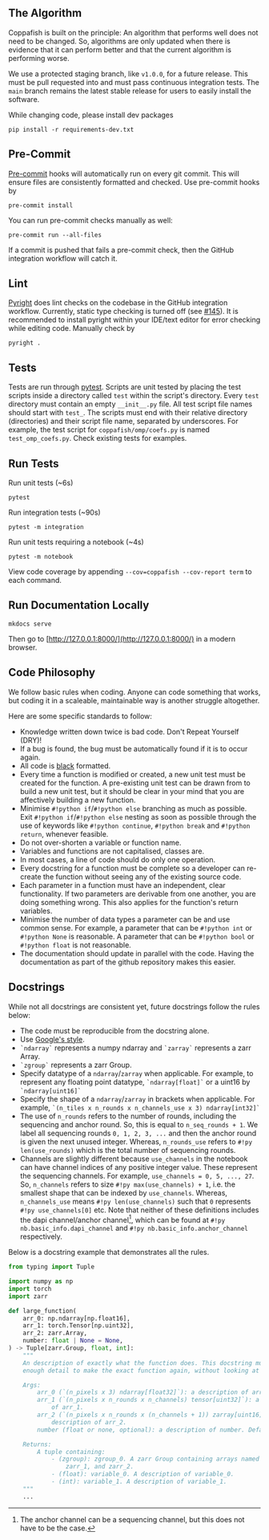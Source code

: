 ## The Algorithm

Coppafish is built on the principle: An algorithm that performs well does not need to be changed. So, algorithms are
only updated when there is evidence that it can perform better and that the current algorithm is performing worse.

We use a protected staging branch, like `v1.0.0`, for a future release. This must be pull requested into and must pass
continuous integration tests. The `main` branch remains the latest stable release for users to easily install the
software.

While changing code, please install dev packages

```terminal
pip install -r requirements-dev.txt
```

## Pre-Commit

[Pre-commit](https://github.com/pre-commit/pre-commit) hooks will automatically run on every git commit. This will
ensure files are consistently formatted and checked. Use pre-commit hooks by

```terminal
pre-commit install
```

You can run pre-commit checks manually as well:

```terminal
pre-commit run --all-files
```

If a commit is pushed that fails a pre-commit check, then the GitHub integration workflow will catch it.

## Lint

[Pyright](https://github.com/microsoft/pyright) does lint checks on the codebase in the GitHub integration workflow.
Currently, static type checking is turned off (see [#145](https://github.com/paulshuker/coppafish/issues/145)). It is
recommended to install pyright within your IDE/text editor for error checking while editing code. Manually check by

```terminal
pyright .
```

## Tests

Tests are run through [pytest](https://github.com/pytest-dev/pytest/). Scripts are unit tested by placing the test
scripts inside a directory called `test` within the script's directory. Every `test` directory must contain an empty
`__init__.py` file. All test script file names should start with `test_`. The scripts must end with their relative
directory (directories) and their script file name, separated by underscores. For example, the test script for
`coppafish/omp/coefs.py` is named `test_omp_coefs.py`. Check existing tests for examples.

## Run Tests

Run unit tests (~6s)

```terminal
pytest
```

Run integration tests (~90s)

```terminal
pytest -m integration
```

Run unit tests requiring a notebook (~4s)

```terminal
pytest -m notebook
```

View code coverage by appending `--cov=coppafish --cov-report term` to each command.

## Run Documentation Locally

```terminal
mkdocs serve
```

Then go to [http://127.0.0.1:8000/](http://127.0.0.1:8000/) in a modern browser.

## Code Philosophy

We follow basic rules when coding. Anyone can code something that works, but coding it in a scaleable, maintainable way
is another struggle altogether.

Here are some specific standards to follow:

* Knowledge written down twice is bad code. Don't Repeat Yourself (DRY)!
* If a bug is found, the bug must be automatically found if it is to occur again.
* All code is [black](https://github.com/psf/black) formatted.
* Every time a function is modified or created, a new unit test must be created for the function. A pre-existing unit
test can be drawn from to build a new unit test, but it should be clear in your mind that you are affectively building
a new function.
* Minimise `#!python if`/`#!python else` branching as much as possible. Exit `#!python if`/`#!python else` nesting as
soon as possible through the use of keywords like `#!python continue`, `#!python break` and `#!python return`, whenever
feasible.
* Do not over-shorten a variable or function name.
* Variables and functions are not capitalised, classes are.
* In most cases, a line of code should do only one operation.
* Every docstring for a function must be complete so a developer can re-create the function without seeing any of the
existing source code.
* Each parameter in a function must have an independent, clear functionality. If two parameters are derivable from
one another, you are doing something wrong. This also applies for the function's return variables.
* Minimise the number of data types a parameter can be and use common sense. For example, a parameter that can be
`#!python int` or `#!python None` is reasonable. A parameter that can be `#!python bool` or `#!python float` is not
reasonable.
* The documentation should update in parallel with the code. Having the documentation as part of the github repository
makes this easier.

## Docstrings

While not all docstrings are consistent yet, future docstrings follow the rules below:

* The code must be reproducible from the docstring alone.
* Use [Google's style](https://sphinxcontrib-napoleon.readthedocs.io/en/latest/example_google.html).
* `` `ndarray` `` represents a numpy ndarray and `` `zarray` `` represents a zarr Array.
* `` `zgroup` `` represents a zarr Group.
* Specify datatype of a `ndarray`/`zarray` when applicable. For example, to represent any floating point datatype,
`` `ndarray[float]` `` or a uint16 by `` `ndarray[uint16]` ``
* Specify the shape of a `ndarray`/`zarray` in brackets when applicable. For example,
`` `(n_tiles x n_rounds x n_channels_use x 3) ndarray[int32]` ``
* The use of `n_rounds` refers to the number of rounds, including the sequencing and anchor round. So, this is equal to
`n_seq_rounds + 1`. We label all sequencing rounds `0, 1, 2, 3, ...` and then the anchor round is given the next unused
integer. Whereas, `n_rounds_use` refers to `#!py len(use_rounds)` which is the total number of sequencing rounds.
* Channels are slightly different because `use_channels` in the notebook can have channel indices of any positive
integer value. These represent the sequencing channels. For example, `use_channels = 0, 5, ..., 27`. So, `n_channels`
refers to size `#!py max(use_channels) + 1`, i.e. the smallest shape that can be indexed by `use_channels`. Whereas,
`n_channels_use` means `#!py len(use_channels)` such that `0` represents `#!py use_channels[0]` etc. Note that neither
of these definitions includes the dapi channel/anchor channel[^1], which can be found at `#!py nb.basic_info.dapi_channel`
and `#!py nb.basic_info.anchor_channel` respectively.

Below is a docstring example that demonstrates all the rules.

```py
from typing import Tuple

import numpy as np
import torch
import zarr

def large_function(
    arr_0: np.ndarray[np.float16],
    arr_1: torch.Tensor[np.uint32],
    arr_2: zarr.Array,
    number: float | None = None,
) -> Tuple[zarr.Group, float, int]:
    """
    An description of exactly what the function does. This docstring must contain
    enough detail to make the exact function again, without looking at any code.

    Args:
        arr_0 (`(n_pixels x 3) ndarray[float32]`): a description of arr_0.
        arr_1 (`(n_pixels x n_rounds x n_channels) tensor[uint32]`): a description
            of arr_1.
        arr_2 (`(n_pixels x n_rounds x (n_channels + 1)) zarray[uint16]`): a
            description of arr_2.
        number (float or none, optional): a description of number. Default: none.

    Returns:
        A tuple containing:
            - (zgroup): zgroup_0. A zarr Group containing arrays named zarr_0,
                zarr_1, and zarr_2.
            - (float): variable_0. A description of variable_0.
            - (int): variable_1. A description of variable_1.
    """
    ...
```

[^1]:
    The anchor channel can be a sequencing channel, but this does not have to be the case.
